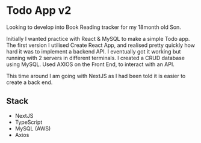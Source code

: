 # Todo App v2

Looking to develop into Book Reading tracker for my 18month old Son.

Initially I wanted practice with React & MySQL to make a simple Todo app. The first version I utilised Create React App, and realised pretty quickly how hard it was to implement a backend API. I eventually got it working but running with 2 servers in different terminals. I created a CRUD database using MySQL. Used AXIOS on the Front End, to interact with an API.

This time around I am going with NextJS as I had been told it is easier to create a back end.

## Stack

- NextJS
- TypeScript
- MySQL (AWS)
- Axios
